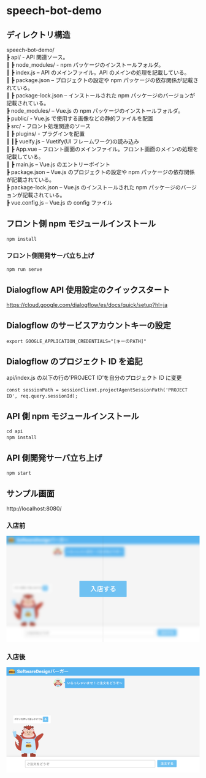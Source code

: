 # speech-bot-demo

## ディレクトリ構造

speech-bot-demo/  
┣ api/ - API 関連ソース。  
┃ ┣ node_modules/ - npm パッケージのインストールフォルダ。  
┃ ┣ index.js – API のメインファイル。API のメインの処理を記載している。  
┃ ┣ package.json – プロジェクトの設定や npm パッケージの依存関係が記載されている。  
┃ ┣ package-lock.json – インストールされた npm パッケージのバージョンが記載されている。  
┣ node_modules/ – Vue.js の npm パッケージのインストールフォルダ。  
┣ public/ - Vue.js で使用する画像などの静的ファイルを配置  
┣ src/ - フロント処理関連のソース  
┃ ┣ plugins/ - プラグインを配置  
┃ ┃┣ vueify.js – Vuetify(UI フレームワーク)の読み込み  
┃ ┣ App.vue – フロント画面のメインファイル。フロント画面のメインの処理を記載している。  
┃ ┣ main.js – Vue.js のエントリーポイント  
┣ package.json – Vue.js のプロジェクトの設定や npm パッケージの依存関係が記載されている。  
┣ package-lock.json – Vue.js のインストールされた npm パッケージのバージョンが記載されている。  
┣ vue.config.js – Vue.js の config ファイル

## フロント側 npm モジュールインストール

```
npm install
```

### フロント側開発サーバ立ち上げ

```
npm run serve
```

## Dialogflow API 使用設定のクイックスタート

https://cloud.google.com/dialogflow/es/docs/quick/setup?hl=ja

## Dialogflow のサービスアカウントキーの設定

```
export GOOGLE_APPLICATION_CREDENTIALS="[キーのPATH]"
```

## Dialogflow のプロジェクト ID を追記

api/index.js の以下の行の'PROJECT ID'を自分のプロジェクト ID に変更

```
const sessionPath = sessionClient.projectAgentSessionPath('PROJECT ID', req.query.sessionId);
```

## API 側 npm モジュールインストール

```
cd api
npm install
```

## API 側開発サーバ立ち上げ

```
npm start
```

## サンプル画面

http://localhost:8080/

### 入店前
![Screen Image](public/img/beforeEnter.png)
### 入店後
![Screen Image](public/img/screen.png)
